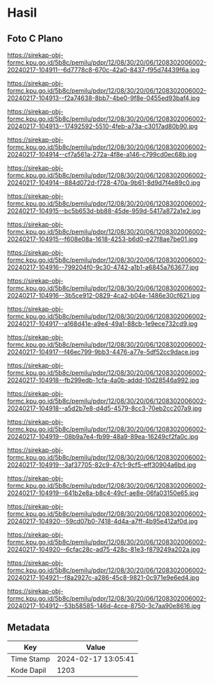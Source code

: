 # Hasil

## Foto C Plano

https://sirekap-obj-formc.kpu.go.id/5b8c/pemilu/pdpr/12/08/30/20/06/1208302006002-20240217-104911--6d7778c8-670c-42a0-8437-f95d74439f6a.jpg

https://sirekap-obj-formc.kpu.go.id/5b8c/pemilu/pdpr/12/08/30/20/06/1208302006002-20240217-104913--f2a74638-8bb7-4be0-9f8e-0455ed93baf4.jpg

https://sirekap-obj-formc.kpu.go.id/5b8c/pemilu/pdpr/12/08/30/20/06/1208302006002-20240217-104913--17492592-5510-4feb-a73a-c3017ad80b90.jpg

https://sirekap-obj-formc.kpu.go.id/5b8c/pemilu/pdpr/12/08/30/20/06/1208302006002-20240217-104914--cf7a561a-272a-4f8e-a146-c799cd0ec68b.jpg

https://sirekap-obj-formc.kpu.go.id/5b8c/pemilu/pdpr/12/08/30/20/06/1208302006002-20240217-104914--884d072d-f728-470a-9b61-8d9d7f4e89c0.jpg

https://sirekap-obj-formc.kpu.go.id/5b8c/pemilu/pdpr/12/08/30/20/06/1208302006002-20240217-104915--bc5b653d-bb88-45de-959d-5417a872a1e2.jpg

https://sirekap-obj-formc.kpu.go.id/5b8c/pemilu/pdpr/12/08/30/20/06/1208302006002-20240217-104915--f608e08a-1618-4253-b6d0-e27f8ae7be01.jpg

https://sirekap-obj-formc.kpu.go.id/5b8c/pemilu/pdpr/12/08/30/20/06/1208302006002-20240217-104916--799204f0-9c30-4742-a1b1-a6845a763677.jpg

https://sirekap-obj-formc.kpu.go.id/5b8c/pemilu/pdpr/12/08/30/20/06/1208302006002-20240217-104916--3b5ce912-0829-4ca2-b04e-1486e30cf621.jpg

https://sirekap-obj-formc.kpu.go.id/5b8c/pemilu/pdpr/12/08/30/20/06/1208302006002-20240217-104917--a168d41e-a9e4-49a1-88cb-1e9ece732cd9.jpg

https://sirekap-obj-formc.kpu.go.id/5b8c/pemilu/pdpr/12/08/30/20/06/1208302006002-20240217-104917--f46ec799-9bb3-4476-a77e-5df52cc9dace.jpg

https://sirekap-obj-formc.kpu.go.id/5b8c/pemilu/pdpr/12/08/30/20/06/1208302006002-20240217-104918--fb299edb-1cfa-4a0b-addd-10d28546a992.jpg

https://sirekap-obj-formc.kpu.go.id/5b8c/pemilu/pdpr/12/08/30/20/06/1208302006002-20240217-104918--a5d2b7e8-d4d5-4579-8cc3-70eb2cc207a9.jpg

https://sirekap-obj-formc.kpu.go.id/5b8c/pemilu/pdpr/12/08/30/20/06/1208302006002-20240217-104919--08b9a7e4-fb99-48a9-89ea-16249cf2fa0c.jpg

https://sirekap-obj-formc.kpu.go.id/5b8c/pemilu/pdpr/12/08/30/20/06/1208302006002-20240217-104919--3af37705-82c9-47c1-9cf5-eff30904a6bd.jpg

https://sirekap-obj-formc.kpu.go.id/5b8c/pemilu/pdpr/12/08/30/20/06/1208302006002-20240217-104919--641b2e8a-b8c4-49cf-ae8e-06fa03150e65.jpg

https://sirekap-obj-formc.kpu.go.id/5b8c/pemilu/pdpr/12/08/30/20/06/1208302006002-20240217-104920--59cd07b0-7418-4d4a-a7ff-4b95e412af0d.jpg

https://sirekap-obj-formc.kpu.go.id/5b8c/pemilu/pdpr/12/08/30/20/06/1208302006002-20240217-104920--6cfac28c-ad75-428c-81e3-f879249a202a.jpg

https://sirekap-obj-formc.kpu.go.id/5b8c/pemilu/pdpr/12/08/30/20/06/1208302006002-20240217-104921--f8a2927c-a286-45c8-9821-0c971e9e6ed4.jpg

https://sirekap-obj-formc.kpu.go.id/5b8c/pemilu/pdpr/12/08/30/20/06/1208302006002-20240217-104912--53b58585-146d-4cce-8750-3c7aa90e8616.jpg


## Metadata

| Key        | Value               |
| ---------- | ------------------- |
| Time Stamp | 2024-02-17 13:05:41 |
| Kode Dapil | 1203                |



